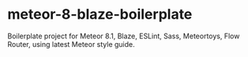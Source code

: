 # meteor-8-blaze-boilerplate
Boilerplate project for Meteor 8.1, Blaze, ESLint, Sass, Meteortoys, Flow Router, using latest Meteor style guide.
